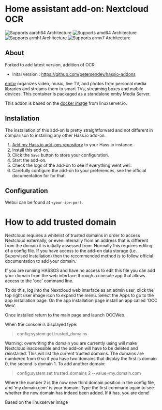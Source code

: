 # Home assistant add-on: Nextcloud OCR
![Supports aarch64 Architecture][aarch64-shield] ![Supports amd64 Architecture][amd64-shield] ![Supports armhf Architecture][armhf-shield] ![Supports armv7 Architecture][armv7-shield]

## About

Forked to add latest version, addition of OCR
- Inital version : https://github.com/petersendev/hassio-addons

[emby](https://emby.media/) organizes video, music, live TV, and photos from personal media libraries and streams them to smart TVs, streaming boxes and mobile devices. This container is packaged as a standalone emby Media Server.

This addon is based on the [docker image](https://github.com/linuxserver/nextcloud) from linuxserver.io.

## Installation

The installation of this add-on is pretty straightforward and not different in
comparison to installing any other Hass.io add-on.

1. [Add my Hass.io add-ons repository][repository] to your Hass.io instance.
1. Install this add-on.
1. Click the `Save` button to store your configuration.
1. Start the add-on.
1. Check the logs of the add-on to see if everything went well.
1. Carefully configure the add-on to your preferences, see the official documentation for for that.


## Configuration

Webui can be found at `<your-ip>:port`.

# How to add trusted domain
Nextcloud requires a whitelist of trusted domains in order to access Nextcloud externally, or even internally from an address that is different from the domain it is initially assessed from. Normally this requires editing of a config file. If you have access to the add-on data storage (i.e. Supervised Installation) then the recommended method is to follow official documentation to add your domain. 

If you are running HASSOS and have no access to edit this file you can add your domain from the web interface through a console app that allows access to the 'occ' command line.

To do this, log into the Nextcloud web interface as an admin user, click the top right user image icon to expand the menu. Select the Apps to go to the app installation page. On the app installation page install an app called 'OCC Web'.

Once installed return to the main page and launch OCCWeb.

When the console is displayed type:

> config:system:get trusted_domains

Warning: overwriting the domain you are currently using will make Nextcloud inaccessible and the add-on will have to be deleted and reinstalled. This will list the current trusted domains. The domains are numbered from 0 so if you have two domains that display the first is domain 0, the second is domain 1. To add another domain:

> config:system:set trusted_domains 2 --value=my.domain.com

Where the number 2 is the now new third domain position in the config file, and 'my.domain.com' is your domain. Type the first command again to see whether the new domain has indeed been added. If it has, you are done!

Based on the linuxserver image

[repository]: https://github.com/alexbelgium/hassio-addons
[aarch64-shield]: https://img.shields.io/badge/aarch64-yes-green.svg
[amd64-shield]: https://img.shields.io/badge/amd64-yes-green.svg
[armhf-shield]: https://img.shields.io/badge/armhf-yes-green.svg
[armv7-shield]: https://img.shields.io/badge/armv7-yes-green.svg